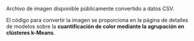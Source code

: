Archivo de imagen disponible públicamente convertido a datos CSV.<p> </p>El código para convertir la imagen se proporciona en la página de detalles de modelos sobre la <strong>cuantificación de color mediante la agrupación en clústeres k-Means</strong>.

<!---HONumber=August15_HO6-->